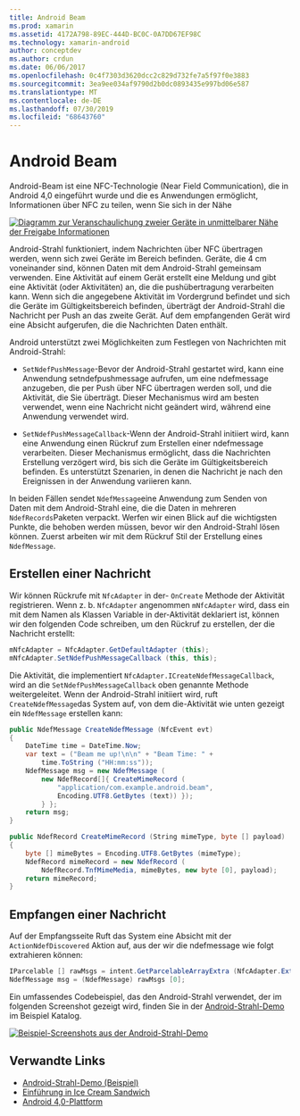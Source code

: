 ```yaml
---
title: Android Beam
ms.prod: xamarin
ms.assetid: 4172A798-89EC-444D-BC0C-0A7DD67EF98C
ms.technology: xamarin-android
author: conceptdev
ms.author: crdun
ms.date: 06/06/2017
ms.openlocfilehash: 0c4f7303d3620dcc2c829d732fe7a5f97f0e3883
ms.sourcegitcommit: 3ea9ee034af9790d2b0dc0893435e997bd06e587
ms.translationtype: MT
ms.contentlocale: de-DE
ms.lasthandoff: 07/30/2019
ms.locfileid: "68643760"
---
```

# <a name="android-beam"></a>Android Beam

Android-Beam ist eine NFC-Technologie (Near Field Communication), die in Android 4,0 eingeführt wurde und die es Anwendungen ermöglicht, Informationen über NFC zu teilen, wenn Sie sich in der Nähe

[![Diagramm zur Veranschaulichung zweier Geräte in unmittelbarer Nähe der Freigabe Informationen](android-beam-images/androidbeam.png)](android-beam-images/androidbeam.png#lightbox)

Android-Strahl funktioniert, indem Nachrichten über NFC übertragen werden, wenn sich zwei Geräte im Bereich befinden. Geräte, die 4 cm voneinander sind, können Daten mit dem Android-Strahl gemeinsam verwenden. Eine Aktivität auf einem Gerät erstellt eine Meldung und gibt eine Aktivität (oder Aktivitäten) an, die die pushübertragung verarbeiten kann. Wenn sich die angegebene Aktivität im Vordergrund befindet und sich die Geräte im Gültigkeitsbereich befinden, überträgt der Android-Strahl die Nachricht per Push an das zweite Gerät. Auf dem empfangenden Gerät wird eine Absicht aufgerufen, die die Nachrichten Daten enthält.

Android unterstützt zwei Möglichkeiten zum Festlegen von Nachrichten mit Android-Strahl:

-   `SetNdefPushMessage`-Bevor der Android-Strahl gestartet wird, kann eine Anwendung setndefpushmessage aufrufen, um eine ndefmessage anzugeben, die per Push über NFC übertragen werden soll, und die Aktivität, die Sie überträgt. Dieser Mechanismus wird am besten verwendet, wenn eine Nachricht nicht geändert wird, während eine Anwendung verwendet wird.

-   `SetNdefPushMessageCallback`-Wenn der Android-Strahl initiiert wird, kann eine Anwendung einen Rückruf zum Erstellen einer ndefmessage verarbeiten. Dieser Mechanismus ermöglicht, dass die Nachrichten Erstellung verzögert wird, bis sich die Geräte im Gültigkeitsbereich befinden. Es unterstützt Szenarien, in denen die Nachricht je nach den Ereignissen in der Anwendung variieren kann.


In beiden Fällen sendet `NdefMessage`eine Anwendung zum Senden von Daten mit dem Android-Strahl eine, die die Daten in mehreren `NdefRecords`Paketen verpackt. Werfen wir einen Blick auf die wichtigsten Punkte, die behoben werden müssen, bevor wir den Android-Strahl lösen können. Zuerst arbeiten wir mit dem Rückruf Stil der Erstellung eines `NdefMessage`.


## <a name="creating-a-message"></a>Erstellen einer Nachricht

Wir können Rückrufe mit `NfcAdapter` in der- `OnCreate` Methode der Aktivität registrieren. Wenn z. b. `NfcAdapter` angenommen `mNfcAdapter` wird, dass ein mit dem Namen als Klassen Variable in der-Aktivität deklariert ist, können wir den folgenden Code schreiben, um den Rückruf zu erstellen, der die Nachricht erstellt:

```csharp
mNfcAdapter = NfcAdapter.GetDefaultAdapter (this);
mNfcAdapter.SetNdefPushMessageCallback (this, this);
```

Die Aktivität, die implementiert `NfcAdapter.ICreateNdefMessageCallback`, wird an die `SetNdefPushMessageCallback` oben genannte Methode weitergeleitet. Wenn der Android-Strahl initiiert wird, ruft `CreateNdefMessage`das System auf, von dem die-Aktivität wie unten gezeigt ein `NdefMessage` erstellen kann:

```csharp
public NdefMessage CreateNdefMessage (NfcEvent evt)
{
    DateTime time = DateTime.Now;
    var text = ("Beam me up!\n\n" + "Beam Time: " +
        time.ToString ("HH:mm:ss"));
    NdefMessage msg = new NdefMessage (
        new NdefRecord[]{ CreateMimeRecord (
            "application/com.example.android.beam",
            Encoding.UTF8.GetBytes (text)) });
        } };
    return msg;
}

public NdefRecord CreateMimeRecord (String mimeType, byte [] payload)
{
    byte [] mimeBytes = Encoding.UTF8.GetBytes (mimeType);
    NdefRecord mimeRecord = new NdefRecord (
        NdefRecord.TnfMimeMedia, mimeBytes, new byte [0], payload);
    return mimeRecord;
}
```


## <a name="receiving-a-message"></a>Empfangen einer Nachricht

Auf der Empfangsseite Ruft das System eine Absicht mit der `ActionNdefDiscovered` Aktion auf, aus der wir die ndefmessage wie folgt extrahieren können:

```csharp
IParcelable [] rawMsgs = intent.GetParcelableArrayExtra (NfcAdapter.ExtraNdefMessages);
NdefMessage msg = (NdefMessage) rawMsgs [0];
```

Ein umfassendes Codebeispiel, das den Android-Strahl verwendet, der im folgenden Screenshot gezeigt wird, finden Sie in der [Android-Strahl-Demo](https://docs.microsoft.com/samples/xamarin/monodroid-samples/androidbeamdemo) im Beispiel Katalog.

[![Beispiel-Screenshots aus der Android-Strahl-Demo](android-beam-images/24.png)](android-beam-images/24.png#lightbox)



## <a name="related-links"></a>Verwandte Links

- [Android-Strahl-Demo (Beispiel)](https://docs.microsoft.com/samples/xamarin/monodroid-samples/androidbeamdemo)
- [Einführung in Ice Cream Sandwich](http://www.android.com/about/ice-cream-sandwich/)
- [Android 4,0-Plattform](https://developer.android.com/sdk/android-4.0.html)
